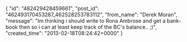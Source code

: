  {
   "id": "482429428459661",
   "post_id": "462493170453287_462528253783112",
   "from_name": "Derek Moran",
   "message": "Im thinking i should write to Rona Ambrose and get a bank-book then so i can at least keep track of the BC's balance.. ;)",
   "created_time": "2013-02-18T08:24:42+0000"
 }
